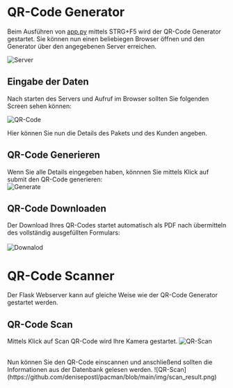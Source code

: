 # QR-Code Generator

Beim Ausführen von [app.py](https://github.com/denisepostl/pacman/blob/main/QR_Code_Generator/app.py) mittels STRG+F5 wird der QR-Code Generator gestartet. Sie können nun
einen beliebiegen Browser öffnen und den Generator über den angegebenen Server erreichen. 

![Server](https://github.com/denisepostl/pacman/blob/main/img/server.png) <br>

## Eingabe der Daten
Nach starten des Servers und Aufruf im Browser sollten Sie folgenden Screen sehen können: <br>

![QR-Code](https://github.com/denisepostl/pacman/blob/main/img/QR_GENERATOR.png) <br>

Hier können Sie nun die Details des Pakets und des Kunden angeben.

## QR-Code Generieren
Wenn Sie alle Details eingegeben haben, könnnen Sie mittels Klick auf submit den QR-Code generieren: <br>
![Generate](https://github.com/denisepostl/pacman/blob/main/img/sub.png)
<br>

## QR-Code Downloaden
Der Download Ihres QR-Codes startet automatisch als PDF nach übermitteln des vollständig ausgefüllten Formulars: <br> <br>
![Downalod](https://github.com/denisepostl/pacman/blob/main/img/submit_pdf.png) <br>

# QR-Code Scanner
Der Flask Webserver kann auf gleiche Weise wie der QR-Code Generator gestartet werden. 

## QR-Code Scan
Mittels Klick auf Scan QR-Code wird Ihre Kamera gestartet.
![QR-Scan](https://github.com/denisepostl/pacman/blob/main/img/Scan_QR.png)

<br>
Nun können Sie den QR-Code einscannen und anschließend sollten die Informationen aus der Datenbank gelesen werden.
![QR-Scan](https://github.com/denisepostl/pacman/blob/main/img/scan_result.png)
